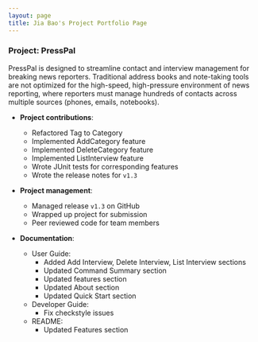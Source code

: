 ```yaml
---
layout: page
title: Jia Bao's Project Portfolio Page
---
```


### Project: PressPal

PressPal is designed to streamline contact and interview management for breaking news reporters. Traditional address books and note-taking tools are not optimized for the high-speed, high-pressure environment of news reporting, where reporters must manage hundreds of contacts across multiple sources (phones, emails, notebooks).

* **Project contributions**:
    * Refactored Tag to Category
    * Implemented AddCategory feature
    * Implemented DeleteCategory feature
    * Implemented ListInterview feature
    * Wrote JUnit tests for corresponding features
    * Wrote the release notes for `v1.3`

* **Project management**:
    * Managed release `v1.3` on GitHub
    * Wrapped up project for submission
    * Peer reviewed code for team members

* **Documentation**:
    * User Guide:
        * Added Add Interview, Delete Interview, List Interview sections
        * Updated Command Summary section
        * Updated features section
        * Updated About section
        * Updated Quick Start section
    * Developer Guide:
        * Fix checkstyle issues
    * README:
        * Updated Features section
